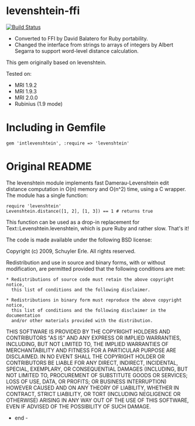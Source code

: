 levenshtein-ffi
===============

[![Build Status](https://travis-ci.org/dbalatero/levenshtein-ffi.svg?branch=master)](https://travis-ci.org/dbalatero/levenshtein-ffi)

- Converted to FFI by David Balatero for Ruby portability.
- Changed the interface from strings to arrays of integers by Albert Segarra to support word-level distance calculation. 

This gem originally based on levenshtein.

Tested on:

* MRI 1.9.2
* MRI 1.9.3
* MRI 2.0.0
* Rubinius (1.9 mode)

Including in Gemfile
====================

    gem 'intlevenshtein', :require => 'levenshtein'

Original README
===============

The levenshtein module implements fast Damerau-Levenshtein edit distance
computation in O(n) memory and O(n^2) time, using a C wrapper. The module has a
single function:

    require 'levenshtein'
    Levenshtein.distance([1, 2], [1, 3]) == 1 # returns true

This function can be used as a drop-in replacement for
Text::Levenshtein.levenshtein, which is pure Ruby and rather slow. That's it!

The code is made available under the following BSD license:

Copyright (c) 2009, Schuyler Erle.
All rights reserved.

Redistribution and use in source and binary forms, with or without
modification, are permitted provided that the following conditions are met:

    * Redistributions of source code must retain the above copyright notice,
      this list of conditions and the following disclaimer.

    * Redistributions in binary form must reproduce the above copyright notice,
      this list of conditions and the following disclaimer in the documentation
      and/or other materials provided with the distribution.

THIS SOFTWARE IS PROVIDED BY THE COPYRIGHT HOLDERS AND CONTRIBUTORS "AS IS" AND
ANY EXPRESS OR IMPLIED WARRANTIES, INCLUDING, BUT NOT LIMITED TO, THE IMPLIED
WARRANTIES OF MERCHANTABILITY AND FITNESS FOR A PARTICULAR PURPOSE ARE
DISCLAIMED. IN NO EVENT SHALL THE COPYRIGHT HOLDER OR CONTRIBUTORS BE LIABLE
FOR ANY DIRECT, INDIRECT, INCIDENTAL, SPECIAL, EXEMPLARY, OR CONSEQUENTIAL
DAMAGES (INCLUDING, BUT NOT LIMITED TO, PROCUREMENT OF SUBSTITUTE GOODS OR
SERVICES; LOSS OF USE, DATA, OR PROFITS; OR BUSINESS INTERRUPTION) HOWEVER
CAUSED AND ON ANY THEORY OF LIABILITY, WHETHER IN CONTRACT, STRICT LIABILITY,
OR TORT (INCLUDING NEGLIGENCE OR OTHERWISE) ARISING IN ANY WAY OUT OF THE USE
OF THIS SOFTWARE, EVEN IF ADVISED OF THE POSSIBILITY OF SUCH DAMAGE.

- end -
